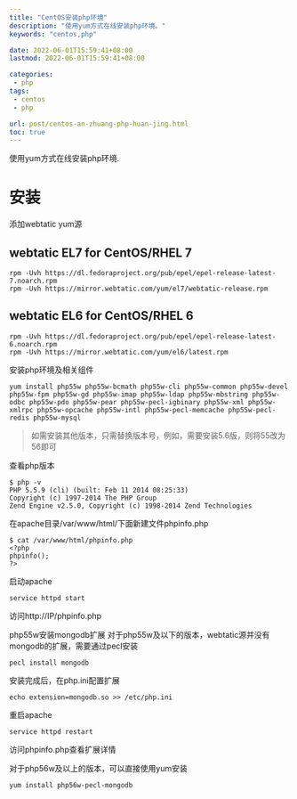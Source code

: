```yaml
---
title: "CentOS安装php环境"
description: "使用yum方式在线安装php环境。"
keywords: "centos,php"

date: 2022-06-01T15:59:41+08:00
lastmod: 2022-06-01T15:59:41+08:00

categories:
 - php
tags:
 - centos
 - php

url: post/centos-an-zhuang-php-huan-jing.html
toc: true
---
```


使用yum方式在线安装php环境.

<!--more-->

# 安装
添加webtatic yum源

## webtatic EL7 for CentOS/RHEL 7
```
rpm -Uvh https://dl.fedoraproject.org/pub/epel/epel-release-latest-7.noarch.rpm
rpm -Uvh https://mirror.webtatic.com/yum/el7/webtatic-release.rpm
```
## webtatic EL6 for CentOS/RHEL 6
```
rpm -Uvh https://dl.fedoraproject.org/pub/epel/epel-release-latest-6.noarch.rpm
rpm -Uvh https://mirror.webtatic.com/yum/el6/latest.rpm
```
安装php环境及相关组件
```
yum install php55w php55w-bcmath php55w-cli php55w-common php55w-devel php55w-fpm php55w-gd php55w-imap php55w-ldap php55w-mbstring php55w-odbc php55w-pdo php55w-pear php55w-pecl-igbinary php55w-xml php55w-xmlrpc php55w-opcache php55w-intl php55w-pecl-memcache php55w-pecl-redis php55w-mysql
```
> 如需安装其他版本，只需替换版本号，例如，需要安装5.6版，则将55改为56即可

查看php版本
```
$ php -v
PHP 5.5.9 (cli) (built: Feb 11 2014 08:25:33)
Copyright (c) 1997-2014 The PHP Group
Zend Engine v2.5.0, Copyright (c) 1998-2014 Zend Technologies
```
在apache目录/var/www/html/下面新建文件phpinfo.php
```
$ cat /var/www/html/phpinfo.php
<?php      
phpinfo();
?>
```
启动apache

```
service httpd start
```
访问http://IP/phpinfo.php

php55w安装mongodb扩展
对于php55w及以下的版本，webtatic源并没有mongodb的扩展，需要通过pecl安装

```
pecl install mongodb
```
安装完成后，在php.ini配置扩展

```
echo extension=mongodb.so >> /etc/php.ini
```
重启apache
```
service httpd restart
```
访问phpinfo.php查看扩展详情

对于php56w及以上的版本，可以直接使用yum安装

```
yum install php56w-pecl-mongodb
```